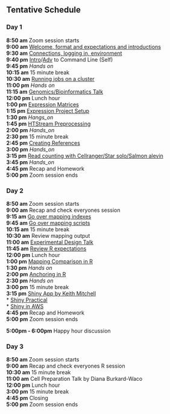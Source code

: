 ## Tentative Schedule

### Day 1

**8:50 am**  Zoom session starts    
**9:00 am**  [Welcome, format and expectations and introductions](welcome)    
**9:30 am**  [Connections, logging in, environment](../prerequisites/cli/logging-in)  
**9:40 pm**  [Intro](../prerequisites/cli/command-line-intro)/[Adv](../prerequisites/cli/advanced-command-line) to Command Line (Self)  
**9:45 pm**   _Hands on_  
**10:15 am**  15 minute break  
**10:30 am**  [Running jobs on a cluster](../prerequisites/cli/cluster)      
**11:00 pm**   _Hands on_  
**11:15 am**  [Genomics/Bioinformatics Talk](https://raw.githubusercontent.com/ucdavis-bioinformatics-training/ucdavis-bioinformatics-training.presentations/master/genomics/Genomics_a_perspective_May_2020.pdf)  
**12:00 pm** Lunch hour      
**1:00 pm**   [Expression Matrices](../data_reduction/Expression_Matrix)  
**1:15 pm**  [Expression Project Setup](../data_reduction/project_setup_counting)  
**1:30 pm**  _Hangs_on_  
**1:45 pm**  [HTStream Preprocessing](../data_reduction/scrna_htstream)  
**2:00 pm**  _Hands_on_  
**2:30 pm**  15 minute break  
**2:45 pm**  [Creating References](https://ucdavis-bioinformatics-training.github.io/2020-Advanced_Single_Cell_RNA_Seq/data_reduction/scMapping)    
**3:00 pm**  _Hands_on_  
**3:15 pm** [Read counting with Cellranger/Star solo/Salmon alevin](https://ucdavis-bioinformatics-training.github.io/2020-Advanced_Single_Cell_RNA_Seq/data_reduction/scMapping)    
**3:45 pm** _Hands_on_  
**4:45 pm**  Recap and Homework     
**5:00 pm**  Zoom session ends      

### Day 2

**8:50 am**  Zoom session starts  
**9:00 am** Recap and check everyones session   
**9:15 am** [Go over mapping indexes](https://ucdavis-bioinformatics-training.github.io/2020-Advanced_Single_Cell_RNA_Seq/data_reduction/scMapping)   
**9:45 am** [Go over mapping scripts](https://ucdavis-bioinformatics-training.github.io/2020-Advanced_Single_Cell_RNA_Seq/data_reduction/scMapping)   
**10:15 am**   15 minute break    
**10:30 am** Review mapping output     
**11:00 am**    [Experimental Design Talk](https://raw.githubusercontent.com/ucdavis-bioinformatics-training/ucdavis-bioinformatics-training.presentations/master/singlecell/scRNAseq-expDesign_May_2020.pdf)    
**11:45 am**   [Review R expectations](https://ucdavis-bioinformatics-training.github.io/2020-Advanced_Single_Cell_RNA_Seq/data_analysis/scrna_analysis_prepare)    
**12:00 pm** Lunch hour      
**1:00 pm**  [Mapping Comparison in R](https://ucdavis-bioinformatics-training.github.io/2020-Advanced_Single_Cell_RNA_Seq/data_analysis/Mapping_Comparison_fixed)    
**1:30 pm**  _Hands on_    
**2:00 pm**  [Anchoring in R](https://ucdavis-bioinformatics-training.github.io/2020-Advanced_Single_Cell_RNA_Seq/data_analysis/anchoring_fixed)    
**2:30 pm**  _Hands on_    
**3:00 pm**  15 minute break    
**3:15 pm**  [Shiny App by Keith Mitchell](https://ucdavis-bioinformatics-training.github.io/2020-Advanced_Single_Cell_RNA_Seq/data_analysis/shiny_app_install)     
        *   [Shiny Practical](https://ucdavis-bioinformatics-training.github.io/2020-Advanced_Single_Cell_RNA_Seq/data_analysis/shiny_practical)    
        *   [Shiny in AWS](https://ucdavis-bioinformatics-training.github.io/2020-Advanced_Single_Cell_RNA_Seq/data_analysis/shiny_on_aws)    
**4:45 pm**  Recap and Homework    
**5:00 pm**  Zoom session ends   

**5:00pm - 6:00pm** Happy hour discussion  

### Day 3

**8:50 am**  Zoom session starts  
**9:00 am** Recap and check everyones R session  
**10:30 am**   15 minute break  
**11:00 am**    Cell Preparation Talk by Diana Burkard-Waco  
**12:00 pm** Lunch hour    
**3:00 pm**  15 minute break    
**4:45 pm** Closing  
**5:00  pm**  Zoom session ends  
